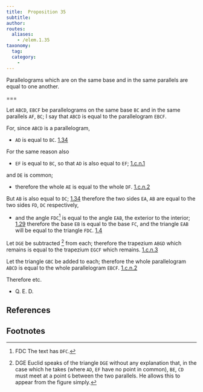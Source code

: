 ```yaml
---
title:  Proposition 35
subtitle:
author:
routes:
  aliases:
    - /elem.1.35
taxonomy:
  tag:
  category:
    -
---
```


Parallelograms which are on the same base and in the same parallels are equal to one another.

===

Let `ABCD`, `EBCF` be parallelograms on the same base `BC` and in the same parallels `AF`, `BC`; I say that `ABCD` is equal to the parallelogram `EBCF`.

For, since `ABCD` is a parallelogram, 

- `AD` is equal to `BC`. [1.34]

For the same reason also 

- `EF` is equal to `BC`, so that `AD` is also equal to `EF`; [1.c.n.1]

and `DE` is common; 

- therefore the whole `AE` is equal to the whole `DF`. [1.c.n.2]

But `AB` is also equal to `DC`; [1.34] therefore the two sides `EA`, `AB` are equal to the two sides `FD`, `DC` respectively,

- and the angle `FDC`[^1] is equal to the angle `EAB`, the exterior to the interior; [1.29] therefore the base `EB` is equal to the base `FC`, and the triangle `EAB` will be equal to the triangle `FDC`. [1.4]

Let `DGE` be subtracted [^2] from each; therefore the trapezium `ABGD` which remains is equal to the trapezium `EGCF` which remains. [1.c.n.3] 

Let the triangle `GBC` be added to each; therefore the whole parallelogram `ABCD` is equal to the whole parallelogram `EBCF`. [1.c.n.2]

Therefore etc.

- Q. E. D.


## References

[1.4]: /elem.1.4 "Book 1 - Proposition 4"
[1.29]: /elem.1.29 "Book 1 - Proposition 29"
[1.34]: /elem.1.34 "Book 1 - Proposition 34"
[1.c.n.1]: /elem.1.c.n.1 "Book 1 - Common Notion 1"
[1.c.n.2]: /elem.1.c.n.2 "Book 1 - Common Notion 2"
[1.c.n.3]: /elem.1.c.n.3 "Book 1 - Common Notion 3"

## Footnotes

[^1]: FDC
    The text has <quote>`DFC`.</quote>


[^2]: DGE
    Euclid speaks of the triangle `DGE` without any explanation that, in the case which he takes (where `AD`, `EF` have no point in common), `BE`, `CD` must meet at a point `G` between the two parallels. He allows this to appear from the figure simply.

